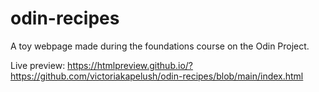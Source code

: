 # odin-recipes
A toy webpage made during the foundations course on the Odin Project. 

Live preview: 
https://htmlpreview.github.io/?https://github.com/victoriakapelush/odin-recipes/blob/main/index.html
